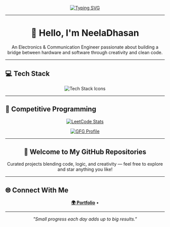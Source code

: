 <p align="center">
  <a href="#">
    <img src="https://readme-typing-svg.herokuapp.com?font=Fira+Code&size=24&pause=1000&color=00FEEF&width=600&center=true&vCenter=true&lines=Hey+I'm+Das.;Engineer,+Developer+%26+Problem+Solver.;Designing+my+Future,+One+Line+at+a+Time." alt="Typing SVG" />
  </a>
</p>


---

<h1 align="center">🚀 Hello, I'm NeelaDhasan</h1>
<p align="center">An Electronics & Communication Engineer passionate about building a bridge between hardware and software through creativity and clean code.</p>

---

## 💻 Tech Stack
<p align="center">
  <img src="https://skillicons.dev/icons?i=java,react,git,github,linux,vscode,html,css" alt="Tech Stack Icons" />
</p>

---

## 🎯 Competitive Programming
<p align="center">
  <a href="https://leetcode.com/u/727822tuec132/">
    <img src="https://leetcard.jacoblin.cool/727822tuec132?ext=contest" alt="LeetCode Stats" />
  </a>
</p>

<p align="center">
  <a href="https://auth.geeksforgeeks.org/user/727822t5tl3/">
    <img src="https://img.shields.io/badge/Visit%20My-GFG%20Profile-brightgreen?style=for-the-badge&logo=geeksforgeeks" alt="GFG Profile" />
  </a>
</p>

---

<h2 align="center">📂 Welcome to My GitHub Repositories</h2>
<p align="center">Curated projects blending code, logic, and creativity — feel free to explore and star anything you like!</p>

---

## 🌐 Connect With Me
<p align="center">
  <a href="https://neeladhasanportfolio.netlify.app/"><strong>🌍 Portfolio</strong></a> •
</p>

---

<p align="center"><i>"Small progress each day adds up to big results."</i></p>
